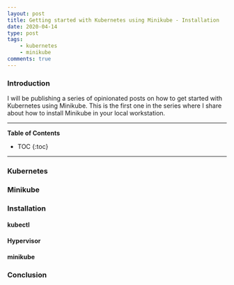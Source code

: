 ```yaml
---
layout: post
title: Getting started with Kubernetes using Minikube - Installation
date: 2020-04-14
type: post
tags:
    - kubernetes
    - minikube
comments: true
---
```

### Introduction
I will be publishing a series of opinionated posts on how to get started with
Kubernetes using Minikube. This is the first one in the series where I share
about how to install Minikube in your local workstation.

---
**Table of Contents**
* TOC
{:toc}
---

### Kubernetes

### Minikube

### Installation

#### kubectl

#### Hypervisor

#### minikube

### Conclusion
